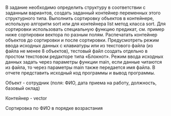 В задание необходимо определить структуру в соответствии с заданным вариантов,
создать заданный контейнер переменных этого структурного типа. Выполнить сортировку
объектов в контейнере, использую алгоритм sort или для контейнера list метод класса sort.
Для сортировки использовать специальную функцию предикат, см. пример ниже
сортировки вектора по разным полям. Распечатать контейнер объектов до сортировки и
после сортировки.
Предусмотреть режим ввода исходных данных с клавиатуры или из текстового
файла (из файла не менее 8 объектов), тестовый файл создать отдельно в простом
текстовом редакторе типа «Блокнот». Режим ввода исходных данных задать через
параметры функции main, если данные читаются из файла, то через параметры main также
передается имя файла. В отчете представить исходный код программы и вывод
программы.

Объект - сотрудник (поля: ФИО, дата приема на работу, должность, базовый оклад)

Контейнер - vector

Сортировка по ФИО в порядке возрастания
